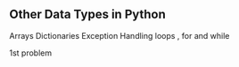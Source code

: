 ## Other Data Types in Python

Arrays
Dictionaries
Exception Handling
loops , for and while

1st problem

